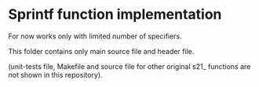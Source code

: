 # Sprintf function implementation
For now works only with limited number of specifiers.

This folder contains only main source file and header file.

(unit-tests file, Makefile and source file for other original
s21_ functions are not shown in this repository).
